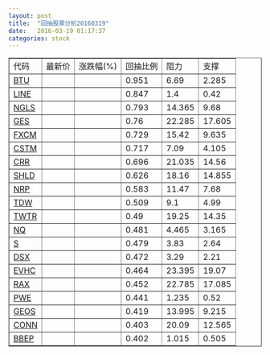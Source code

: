 ```yaml
---
layout: post
title:  "回抽股票分析20160319"
date:   2016-03-19 01:17:37
categories: stock
---
```

<script type="text/javascript">
var stockList = []
stockList.push('gb_btu');
stockList.push('gb_line');
stockList.push('gb_ngls');
stockList.push('gb_ges');
stockList.push('gb_fxcm');
stockList.push('gb_cstm');
stockList.push('gb_crr');
stockList.push('gb_shld');
stockList.push('gb_nrp');
stockList.push('gb_tdw');
stockList.push('gb_twtr');
stockList.push('gb_nq');
stockList.push('gb_s');
stockList.push('gb_dsx');
stockList.push('gb_evhc');
stockList.push('gb_rax');
stockList.push('gb_pwe');
stockList.push('gb_geos');
stockList.push('gb_conn');
stockList.push('gb_bbep');
</script>
<table border="1">
 <tr>
 <td>代码</td>
 <td>最新价</td>
 <td>涨跌幅(%)</td>
 <td>回抽比例</td>
 <td>阻力</td>
 <td>支撑</td>
</tr>
  <tr id="btu">
  <td><a href="http://stock.finance.sina.com.cn/usstock/quotes/BTU.html" target="_blank">BTU</a></td><td></td><td></td><td>0.951</td><td>6.69</td><td>2.285</td></tr>
  <tr id="line">
  <td><a href="http://stock.finance.sina.com.cn/usstock/quotes/LINE.html" target="_blank">LINE</a></td><td></td><td></td><td>0.847</td><td>1.4</td><td>0.42</td></tr>
  <tr id="ngls">
  <td><a href="http://stock.finance.sina.com.cn/usstock/quotes/NGLS.html" target="_blank">NGLS</a></td><td></td><td></td><td>0.793</td><td>14.365</td><td>9.68</td></tr>
  <tr id="ges">
  <td><a href="http://stock.finance.sina.com.cn/usstock/quotes/GES.html" target="_blank">GES</a></td><td></td><td></td><td>0.76</td><td>22.285</td><td>17.605</td></tr>
  <tr id="fxcm">
  <td><a href="http://stock.finance.sina.com.cn/usstock/quotes/FXCM.html" target="_blank">FXCM</a></td><td></td><td></td><td>0.729</td><td>15.42</td><td>9.635</td></tr>
  <tr id="cstm">
  <td><a href="http://stock.finance.sina.com.cn/usstock/quotes/CSTM.html" target="_blank">CSTM</a></td><td></td><td></td><td>0.717</td><td>7.09</td><td>4.105</td></tr>
  <tr id="crr">
  <td><a href="http://stock.finance.sina.com.cn/usstock/quotes/CRR.html" target="_blank">CRR</a></td><td></td><td></td><td>0.696</td><td>21.035</td><td>14.56</td></tr>
  <tr id="shld">
  <td><a href="http://stock.finance.sina.com.cn/usstock/quotes/SHLD.html" target="_blank">SHLD</a></td><td></td><td></td><td>0.626</td><td>18.16</td><td>14.855</td></tr>
  <tr id="nrp">
  <td><a href="http://stock.finance.sina.com.cn/usstock/quotes/NRP.html" target="_blank">NRP</a></td><td></td><td></td><td>0.583</td><td>11.47</td><td>7.68</td></tr>
  <tr id="tdw">
  <td><a href="http://stock.finance.sina.com.cn/usstock/quotes/TDW.html" target="_blank">TDW</a></td><td></td><td></td><td>0.509</td><td>9.1</td><td>4.99</td></tr>
  <tr id="twtr">
  <td><a href="http://stock.finance.sina.com.cn/usstock/quotes/TWTR.html" target="_blank">TWTR</a></td><td></td><td></td><td>0.49</td><td>19.25</td><td>14.35</td></tr>
  <tr id="nq">
  <td><a href="http://stock.finance.sina.com.cn/usstock/quotes/NQ.html" target="_blank">NQ</a></td><td></td><td></td><td>0.481</td><td>4.465</td><td>3.165</td></tr>
  <tr id="s">
  <td><a href="http://stock.finance.sina.com.cn/usstock/quotes/S.html" target="_blank">S</a></td><td></td><td></td><td>0.479</td><td>3.83</td><td>2.64</td></tr>
  <tr id="dsx">
  <td><a href="http://stock.finance.sina.com.cn/usstock/quotes/DSX.html" target="_blank">DSX</a></td><td></td><td></td><td>0.472</td><td>3.29</td><td>2.21</td></tr>
  <tr id="evhc">
  <td><a href="http://stock.finance.sina.com.cn/usstock/quotes/EVHC.html" target="_blank">EVHC</a></td><td></td><td></td><td>0.464</td><td>23.395</td><td>19.07</td></tr>
  <tr id="rax">
  <td><a href="http://stock.finance.sina.com.cn/usstock/quotes/RAX.html" target="_blank">RAX</a></td><td></td><td></td><td>0.452</td><td>22.785</td><td>17.085</td></tr>
  <tr id="pwe">
  <td><a href="http://stock.finance.sina.com.cn/usstock/quotes/PWE.html" target="_blank">PWE</a></td><td></td><td></td><td>0.441</td><td>1.235</td><td>0.52</td></tr>
  <tr id="geos">
  <td><a href="http://stock.finance.sina.com.cn/usstock/quotes/GEOS.html" target="_blank">GEOS</a></td><td></td><td></td><td>0.419</td><td>13.995</td><td>9.215</td></tr>
  <tr id="conn">
  <td><a href="http://stock.finance.sina.com.cn/usstock/quotes/CONN.html" target="_blank">CONN</a></td><td></td><td></td><td>0.403</td><td>20.09</td><td>12.565</td></tr>
  <tr id="bbep">
  <td><a href="http://stock.finance.sina.com.cn/usstock/quotes/BBEP.html" target="_blank">BBEP</a></td><td></td><td></td><td>0.402</td><td>1.015</td><td>0.505</td></tr>
</table>
